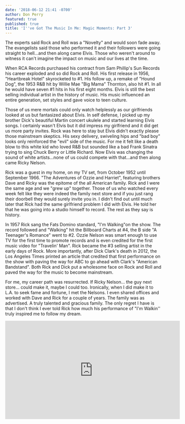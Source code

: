 ```yaml
---
date: '2018-06-12 21:41 -0700'
author: Don Perry
featured: true
published: true
title: 'I''ve Got The Music In Me: Magic Moments: Part 3'
---
```

The experts said Rock and Roll was a "Novelty" and would soon fade away.  The evangelists said those who performed it and their followers were going straight to hell...and then along came Elvis.  Those who weren't around to witness it can't imagine the impact on music and our lives at the time.

When RCA Records purchased his contract from Sam Phillip's Sun Records his career exploded and so did Rock and Roll.  His first release in 1956, "Heartbreak Hotel" skyrocketed to #1.  His follow up, a remake of "Hound Dog", the 1953 R&B hit by Willie Mae "Big Mama" Thornton, also hit #1.  In all he would have seven #1 hits in his first eight months.  Elvis is still the best selling individual artist in the history of music.  His music influenced an entire generation, set styles and gave voice to teen culture.

Those of us mere mortals could only watch helplessly as our girlfriends looked at us but fantasized about Elvis.  In self defense, I picked up my brother Dick's beautiful Martin concert ukulele and started learning Elvis songs.  I certainly wasn't Elvis but it did impress my girlfriend and it did get us more party invites. Rock was here to stay but Elvis didn't exactly please those mainstream skeptics.  His sexy delivery, swiveling hips and "bad boy" looks only reinforced the "evil" side of the music.  For me it felt like a death blow to this white kid who loved R&B but sounded like a bad Frank Sinatra trying to sing Chuck Berry or Little Richard.  Now Elvis was changing the sound of white artists...none of us could compete with that...and then along came Ricky Nelson.

Rick was a guest in my home, on my TV set, from October 1952 until September 1966.  "The Adventures of Ozzie and Harriet", featuring brothers Dave and Ricky was the epitome of the all American family.  Rick and I were the same age and we "grew up" together.  Those of us who watched every week felt like they were indeed the family next store and if you just rang their doorbell they would surely invite you in.  I didn't find out until much later that Rick had the same girlfriend problem I did with Elvis.  He told her that he was going into a studio himself to record.  The rest as they say is history.

In 1957 Rick sang the Fats Domino standard, "I'm Walking"on the show.  The record followed and "Walking" hit the Billboard Charts at #4, the B side "A Teenager's Romance" went to #2.  Ozzie Nelson was smart enough to use TV for the first time to promote records and is even credited for the first music video for "Travelin' Man".  Rick became the #3 selling artist in the early days of Rock.  More importantly, after Dick Clark's death in 2012, the Los Angeles Times printed an article that credited that first performance on the show with paving the way for ABC to go ahead with Clark's "American Bandstand".  Both Rick and Dick put a wholesome face on Rock and Roll and paved the way for the music to become mainstream.  

For me, my career path was resurrected.  If Ricky Nelson... the guy next store... could make it, maybe I could too.  Ironically, when I did make it to L.A. to seek fame and fortune, I met the Nelsons.  I even shared offices and worked with Dave and Rick for a couple of years.  The family was as advertised.  A truly talented and gracious family. The only regret I have is that I don't think I ever told Rick how much his performance of "I'm Walkin'' truly inspired me to follow my dream.

<iframe width="560" height="315" src="https://www.youtube.com/embed/0y-kQ2JZYyE" frameborder="0" allow="accelerometer; autoplay; clipboard-write; encrypted-media; gyroscope; picture-in-picture" allowfullscreen></iframe>